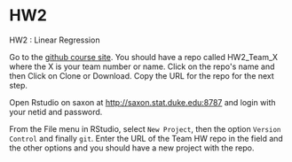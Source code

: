 # HW2
HW2 : Linear Regression

Go to the [github course site](http://github.com/STA521-S17). You should have a repo called HW2_Team_X where the X is your team number or name.  Click on the repo's name and then Click on Clone or Download.  Copy the URL for the repo for the next step.

Open Rstudio on saxon at http://saxon.stat.duke.edu:8787 and login with your netid and password.

From the File menu in RStudio, select `New Project`, then the option `Version Control` and finally `git`.  Enter the URL of the Team HW repo in the field and the other options and you should have a new project with the repo.